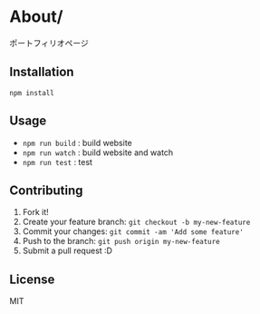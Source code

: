 # About/

ポートフィリオページ

## Installation

```
npm install
```

## Usage

- `npm run build` : build website
- `npm run watch` : build website and watch
- `npm run test`  : test

## Contributing

1. Fork it!
2. Create your feature branch: `git checkout -b my-new-feature`
3. Commit your changes: `git commit -am 'Add some feature'`
4. Push to the branch: `git push origin my-new-feature`
5. Submit a pull request :D

## License

MIT